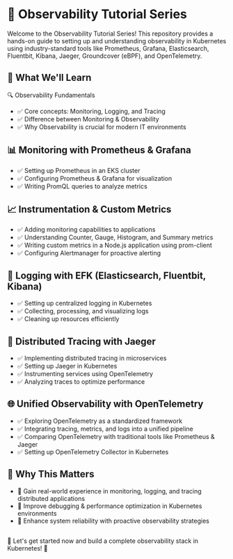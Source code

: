 # 🚀 Observability Tutorial Series

Welcome to the Observability Tutorial Series! This repository provides a hands-on guide to setting up and understanding observability in Kubernetes using industry-standard tools like Prometheus, Grafana, Elasticsearch, Fluentbit, Kibana, Jaeger, Groundcover (eBPF), and OpenTelemetry.

## 📌 What We'll Learn

🔍 Observability Fundamentals

- ✅ Core concepts: Monitoring, Logging, and Tracing
- ✅ Difference between Monitoring & Observability
- ✅ Why Observability is crucial for modern IT environments

## 📊 Monitoring with Prometheus & Grafana

- ✅ Setting up Prometheus in an EKS cluster
- ✅ Configuring Prometheus & Grafana for visualization
- ✅ Writing PromQL queries to analyze metrics

## 📈 Instrumentation & Custom Metrics

- ✅ Adding monitoring capabilities to applications
- ✅ Understanding Counter, Gauge, Histogram, and Summary metrics
- ✅ Writing custom metrics in a Node.js application using prom-client
- ✅ Configuring Alertmanager for proactive alerting

## 📜 Logging with EFK (Elasticsearch, Fluentbit, Kibana)

- ✅ Setting up centralized logging in Kubernetes
- ✅ Collecting, processing, and visualizing logs
- ✅ Cleaning up resources efficiently

## 🔗 Distributed Tracing with Jaeger

- ✅ Implementing distributed tracing in microservices
- ✅ Setting up Jaeger in Kubernetes
- ✅ Instrumenting services using OpenTelemetry
- ✅ Analyzing traces to optimize performance

## 🌐 Unified Observability with OpenTelemetry

- ✅ Exploring OpenTelemetry as a standardized framework
- ✅ Integrating tracing, metrics, and logs into a unified pipeline
- ✅ Comparing OpenTelemetry with traditional tools like Prometheus & Jaeger
- ✅ Setting up OpenTelemetry Collector in Kubernetes

## 🎯 Why This Matters

- 🔹 Gain real-world experience in monitoring, logging, and tracing distributed applications
- 🔹 Improve debugging & performance optimization in Kubernetes environments
- 🔹 Enhance system reliability with proactive observability strategies


## 
📌 Let's get started now and build a complete observability stack in Kubernetes! 🚀
